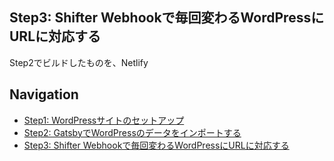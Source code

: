 ## Step3: Shifter Webhookで毎回変わるWordPressにURLに対応する

Step2でビルドしたものを、Netlify

## Navigation
- [Step1: WordPressサイトのセットアップ](/step1.md)
- [Step2: GatsbyでWordPressのデータをインポートする](/step2.md)
- [Step3: Shifter Webhookで毎回変わるWordPressにURLに対応する](/step3.md)